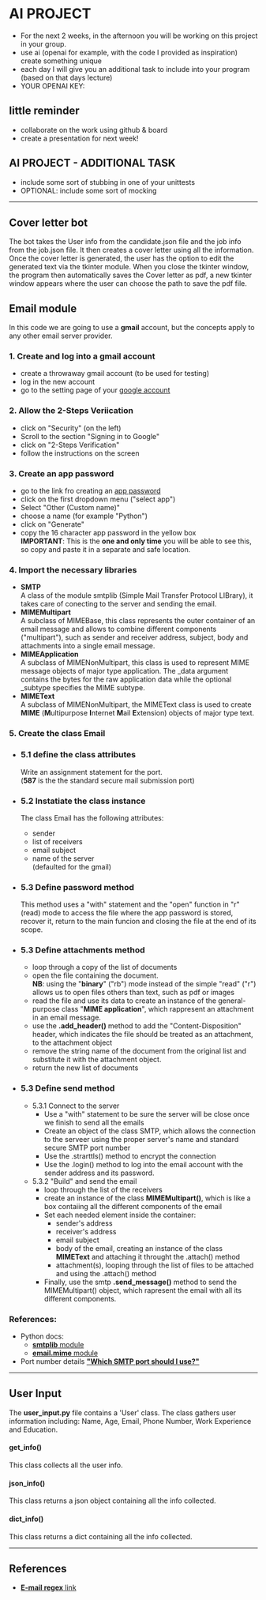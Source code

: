 # AI PROJECT
- For the next 2 weeks, in the afternoon you will be
working on this project in your group.
- use ai (openai for example, with the code I provided as inspiration)
create something unique
- each day I will give you an additional task to include into your program (based on that days lecture)
- YOUR OPENAI KEY: 

## little reminder
- collaborate on the work using github & board
- create a presentation for next week!

## AI PROJECT - ADDITIONAL TASK
- include some sort of stubbing in one of your unittests
- OPTIONAL: include some sort of mocking  
---

## Cover letter bot

The bot takes the User info from the candidate.json file and the job info from the job.json file. It then creates
a cover letter using all the information. Once the cover letter is generated, the user has the option to edit the generated text
via the tkinter module. When you close the tkinter window, the program then automatically saves the Cover letter as pdf, a new tkinter
window appears where the user can choose the path to save the pdf file.

## Email module

In this code we are going to use a **gmail** account, but the concepts apply to any other email server provider.

### 1. Create and log into a gmail account
- create a throwaway gmail account (to be used for testing)
- log in the new account
- go to the setting page of your [google account](https://www.myaccount.google.com)

### 2. Allow the 2-Steps Veriication
- click on "Security" (on the left)
- Scroll to the section "Signing in to Google"
- click on "2-Steps Verification"
- follow the instructions on the screen

### 3. Create an app password
- go to the link fro creating an [app password](https://myaccount.google.com/u/4/apppasswords)
- click on the first dropdown menu ("select app")
- Select "Other (Custom name)"
- choose a name (for example "Python")
- click on "Generate"
- copy the 16 character app password in the yellow box  
**IMPORTANT**: This is the **one and only time** you will be able to see this, so copy and paste it in a separate and safe location.

### 4. Import the necessary libraries  
- **SMTP**  
  A class of the module smtplib (Simple Mail Transfer Protocol LIBrary), it takes care of conecting to the server and sending the email.
- **MIMEMultipart**  
  A subclass of MIMEBase, this class represents the outer container of an email message and allows to combine different components ("multipart"), such as sender and receiver address, subject, body and attachments into a single email message.
- **MIMEApplication**  
  A subclass of MIMENonMultipart, this class is used to represent MIME message objects of major type application. The _data  argument contains the bytes for the raw application data while the optional _subtype specifies the MIME subtype.
- **MIMEText**  
  A subclass of MIMENonMultipart, the MIMEText class is used to create **MIME** (**M**ultipurpose **I**nternet **M**ail **E**xtension) objects of major type text.

### 5. Create the class **Email**
  - ### 5.1 define the **class attributes**
    Write an assignment statement for the port.  
    (**587** is the the standard secure mail submission port)

  - ### 5.2 Instatiate the class instance
    The class Email has the following attributes:  
    - sender
    - list of receivers
    - email subject
    - name of the server  
      (defaulted for the gmail)  

  - ### 5.3 Define **password** method
    This method uses a "with" statement and the "open" function in "r" (read) mode to access the file where the app password is stored, recover it, return to the main funcion and closing the file at the end of its scope.
  
  - ### 5.3 Define **attachments** method
    - loop through a copy of the list of documents
    - open the file containing the document.  
      **NB**: using the "**binary**" ("rb") mode instead of the simple "read" ("r") allows us to open files others than text, such as pdf or images
    - read the file and use its data to create an instance of the general-purpose class "**MIME application**", which rappresent an attachment in an email message.
    - use the **.add_header()** method to add the "Content-Disposition" header, which indicates the file should be treated as an attachment, to the attachment object
    - remove the string name of the document from the original list and substitute it with the attachment object.
    - return the new list of documents  

  - ### 5.3 Define **send** method
    - 5.3.1 Connect to the server  
      - Use a "with" statement to be sure the server will be close once we finish to send all the emails  
      - Create an object of the class SMTP, which allows the connection to the serveer using the proper server's name and standard secure SMTP port number  
      - Use the .strarttls() method to encrypt the connection
      - Use the .login() method to log into the email account with the sender address and its password.
    - 5.3.2 "Build" and send the email
      - loop through the list of the receivers
      - create an instance of the class **MIMEMultipart()**, which is like a box contaiing all the different components of the email
      - Set each needed element inside the container:
        - sender's address 
        - receiver's address
        - email subject
        - body of the email, creating an instance of the class **MIMEText** and attaching it throught the .attach() method
        - attachment(s), looping through the list of files to be attached and using the .attach() method
      - Finally, use the smtp **.send_message()** method to send the MIMEMultipart() object, which rapresent the email with all its different components.

### References:
- Python docs:  
  - [**smtplib** module](https://docs.python.org/3/library/smtplib.html#module-smtplib)
  - [**email.mime** module](https://docs.python.org/3/library/email.mime.html?highlight=email#email.mime.multipart.MIMEMultipart)
- Port number details [**"Which SMTP port should I use?"**](https://www.mailgun.com/blog/email/which-smtp-port-understanding-ports-25-465-587/)
---


## User Input
The **user_input.py** file contains a 'User' class. The class gathers user information including: Name, Age, Email, Phone Number, Work Experience and Education.

#### **get_info()**
This class collects all the user info.

#### **json_info()**
This class returns a json object containing all the info collected.

#### **dict_info()**
This class returns a dict containing all the info collected.


---
 

## References


- [**E-mail regex** link](https://uibakery.io/regex-library/email-regex-python)

